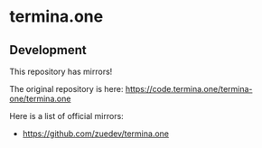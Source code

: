 # termina.one

## Development

This repository has mirrors!

The original repository is here: https://code.termina.one/termina-one/termina.one

Here is a list of official mirrors:

- https://github.com/zuedev/termina.one
